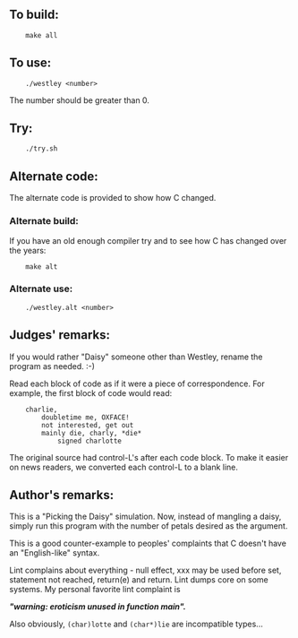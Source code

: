 ## To build:

``` <!---sh-->
    make all
```


## To use:

``` <!---sh-->
    ./westley <number>
```

The number should be greater than 0.


## Try:

``` <!---sh-->
    ./try.sh
```


## Alternate code:

The alternate code is provided to show how C changed.


### Alternate build:

If you have an old enough compiler try and to see how C has changed over the years:

``` <!---sh-->
    make alt
```


### Alternate use:

``` <!---sh-->
    ./westley.alt <number>
```


## Judges' remarks:

If you would rather "Daisy" someone other than Westley, rename
the program as needed.  :-)

Read each block of code as if it were a piece of correspondence.
For example, the first block of code would read:

```
    charlie,
	    doubletime me, OXFACE!
	    not interested, get out
	    mainly die, charly, *die*
		    signed charlotte
```

The original source had control-L's after each code block.  To
make it easier on news readers, we converted each control-L to
a blank line.


## Author's remarks:

This is a "Picking the Daisy" simulation.  Now, instead of mangling a
daisy, simply run this program with the number of petals desired as
the argument.

This is a good counter-example to peoples' complaints that C doesn't
have an "English-like" syntax.

Lint complains about everything - null effect, xxx may be used before
set, statement not reached, return(e) and return.  Lint dumps core
on some systems.  My personal favorite lint complaint is

**_"warning: eroticism unused in function main"._**

Also obviously, `(char)lotte` and `(char*)lie` are incompatible types...


<!--

    Copyright © 1984-2024 by Landon Curt Noll. All Rights Reserved.

    You are free to share and adapt this file under the terms of this license:

	Creative Commons Attribution-ShareAlike 4.0 International (CC BY-SA 4.0)

    For more information, see:

	https://creativecommons.org/licenses/by-sa/4.0/

-->
